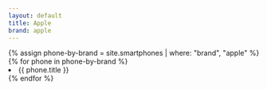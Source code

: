 ```yaml
---
layout: default
title: Apple
brand: apple
---
```


<div class="container">
  {% assign phone-by-brand = site.smartphones | where: "brand", "apple" %}
  {% for phone in phone-by-brand %}
  <li>{{ phone.title }}</li>
  {% endfor %}
</div>
